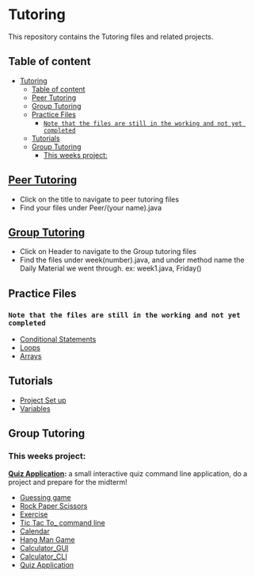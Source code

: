 # Tutoring

This repository contains the Tutoring files and related projects.

## Table of content

- [Tutoring](#tutoring)
  - [Table of content](#table-of-content)
  - [Peer Tutoring](#peer-tutoring)
  - [Group Tutoring](#group-tutoring)
  - [Practice Files](#practice-files)
    - [`Note that the files are still in the working and not yet completed`](#note-that-the-files-are-still-in-the-working-and-not-yet-completed)
  - [Tutorials](#tutorials)
  - [Group Tutoring](#group-tutoring-1)
    - [This weeks project:](#this-weeks-project)

## [Peer Tutoring](./peer_latest/peer/src/main/java/peer/)

- Click on the title to navigate to peer tutoring files
- Find your files under Peer/(your name).java

## [Group Tutoring](https://github.com/REAPERali00/Tutoring/tree/main/Group%20Tutoring/src)

- Click on Header to navigate to the Group tutoring files
- Find the files under week(number).java, and under method name the Daily Material we went through. ex: week1.java, Friday()

## Practice Files

### `Note that the files are still in the working and not yet completed`

- [Conditional Statements](https://github.com/REAPERali00/Tutoring/blob/main/Tutoring/src/Practice/Conditional_statments.java)
- [Loops](https://github.com/REAPERali00/Tutoring/blob/main/Tutoring/src/Practice/Loops.java)
- [Arrays](https://github.com/REAPERali00/Tutoring/blob/main/Tutoring/src/Practice/Array_practice.java)

## Tutorials
- [Project Set up](./Tutoring/src/Tutorial/ProjectSetup.md)
- [Variables](https://github.com/REAPERali00/Tutoring/blob/main/Tutoring/src/Tutorial/Variables.java)

## Group Tutoring 
### This weeks project: 

   **[Quiz Application](https://github.com/REAPERali00/Tutoring/tree/main/Library/src):** a small interactive quiz command line application, do a project and prepare for the midterm! 


- [Guessing game](./projects/GuessingGame/)
- [Rock Paper Scissors](./projects/RPS/)
- [Exercise](./projects/Exercise/)
- [Tic Tac To\_ command line](./projects/TicTacTo/)
- [Calendar](./projects/Calendar/)
- [Hang Man Game](./projects/Hangman/)
- [Calculator_GUI](./projects/Calculator/src/Calculator.java)
- [Calculator_CLI](./projects/Calculator/src/Calculator_CLI.java)
- [Quiz Application](./projects/QuizApplication/)
